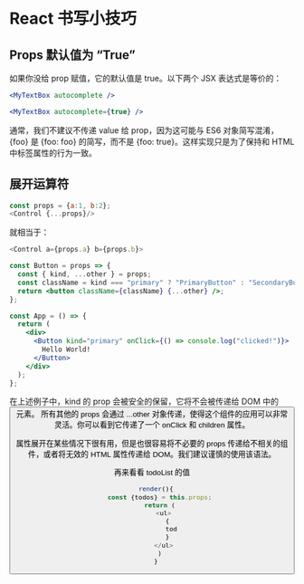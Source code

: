 # React 书写小技巧

## Props 默认值为 “True”

如果你没给 prop 赋值，它的默认值是 true。以下两个 JSX 表达式是等价的：

```jsx
<MyTextBox autocomplete />

<MyTextBox autocomplete={true} />
```

  通常，我们不建议不传递 value 给 prop，因为这可能与 ES6 对象简写混淆，{foo} 是 {foo: foo} 的简写，而不是 {foo: true}。这样实现只是为了保持和 HTML 中标签属性的行为一致。

## 展开运算符

```js
const props = {a:1, b:2};
<Control {...props}/>
```

就相当于：

```js
<Control a={props.a} b={props.b}>
```

```jsx
const Button = props => {
  const { kind, ...other } = props;
  const className = kind === "primary" ? "PrimaryButton" : "SecondaryButton";
  return <button className={className} {...other} />;
};

const App = () => {
  return (
    <div>
      <Button kind="primary" onClick={() => console.log("clicked!")}>
        Hello World!
      </Button>
    </div>
  );
};
```

  在上述例子中，kind 的 prop 会被安全的保留，它将不会被传递给 DOM 中的 <button> 元素。 所有其他的 props 会通过 ...other 对象传递，使得这个组件的应用可以非常灵活。你可以看到它传递了一个 onClick 和 children 属性。

  属性展开在某些情况下很有用，但是也很容易将不必要的 props 传递给不相关的组件，或者将无效的 HTML 属性传递给 DOM。我们建议谨慎的使用该语法。

再来看看 todoList 的值

```js
  render(){
    const {todos} = this.props;
    return (
      <ul>
        {
          tod
        }
      </ul>
    )
  }
```
